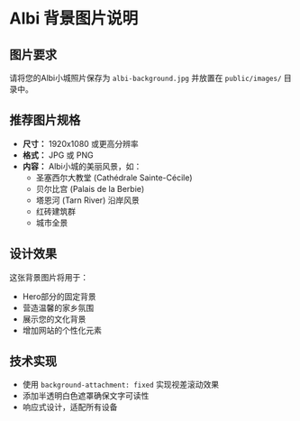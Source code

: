 # Albi 背景图片说明

## 图片要求
请将您的Albi小城照片保存为 `albi-background.jpg` 并放置在 `public/images/` 目录中。

## 推荐图片规格
- **尺寸：** 1920x1080 或更高分辨率
- **格式：** JPG 或 PNG
- **内容：** Albi小城的美丽风景，如：
  - 圣塞西尔大教堂 (Cathédrale Sainte-Cécile)
  - 贝尔比宫 (Palais de la Berbie)
  - 塔恩河 (Tarn River) 沿岸风景
  - 红砖建筑群
  - 城市全景

## 设计效果
这张背景图片将用于：
- Hero部分的固定背景
- 营造温馨的家乡氛围
- 展示您的文化背景
- 增加网站的个性化元素

## 技术实现
- 使用 `background-attachment: fixed` 实现视差滚动效果
- 添加半透明白色遮罩确保文字可读性
- 响应式设计，适配所有设备



